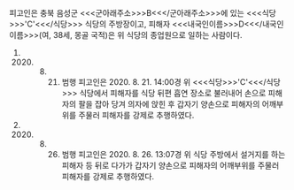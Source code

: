 피고인은 충북 음성군 <<<군아래주소>>>B<<</군아래주소>>>에 있는 <<<식당>>>'C'<<</식당>>> 식당의 주방장이고, 피해자 <<<내국인이름>>>D<<</내국인이름>>>(여, 38세, 몽골 국적)은 위 식당의 종업원으로 일하는 사람이다.
1. 2020. 8. 21. 범행
피고인은 2020. 8. 21. 14:00경 위 <<<식당>>>'C'<<</식당>>> 식당에서 피해자를 식당 뒤편 흡연 장소로 불러내어 손으로 피해자의 팔을 잡아 당겨 의자에 앉힌 후 갑자기 양손으로 피해자의 어깨부위를 주물러 피해자를 강제로 추행하였다.
2. 2020. 8. 26. 범행
피고인은 2020. 8. 26. 13:07경 위 식당 주방에서 설거지를 하는 피해자 등 뒤로 다가가 갑자기 양손으로 피해자의 어깨부위를 주물러 피해자를 강제로 추행하였다.